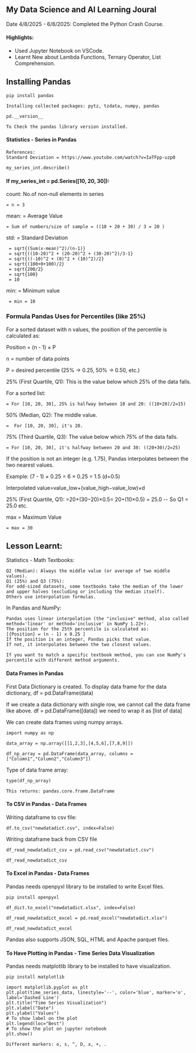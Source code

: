 
## My Data Science and AI Learning Joural

Date 4/8/2025 - 6/8/2025: Completed the Python Crash Course.

#### Highlights:
- Used Jupyter Notebook on VSCode.
- Learnt New about Lambda Functions, Ternary Operator, List Comprehension.

## Installing Pandas
```
pip install pandas

Installing collected packages: pytz, tzdata, numpy, pandas

pd.__version__

To Check the pandas library version installed.
```


####  Statistics - Series in Pandas
```
References: 
Standard Deviation = https://www.youtube.com/watch?v=IaTFpp-uzp0
```

```
my_series_int.describe()
```

#### If my_series_int = pd.Series([10, 20, 30]):

count: No.of non-null elements in series 

    = n = 3

mean: = Average Value

    = Sum of numbers/size of sample = ((10 + 20 + 30) / 3 = 20 )

std: = Standard Deviation 

     = sqrt{(Sum(x-mean)^2)/(n-1)}
     = sqrt{((10-20)^2 + (20-20)^2 + (30-20)^2)/3-1}
     = sqrt{((-10)^2 + (0)^2 + (10)^2)/2}
     = sqrt{(100+0+100)/2}
     = sqrt{200/2}
     = sqrt{100}
     = 10
    
min: = Minimum value 
     
     = min = 10


### Formula Pandas Uses for Percentiles (like 25%)
For a sorted dataset with n values, the position of the percentile is calculated as:

Position = (n - 1) × P

n = number of data points

P = desired percentile (25% → 0.25, 50% → 0.50, etc.)

25% (First Quartile, Q1): This is the value below which 25% of the data falls.

For a sorted list: 
    
    = For [10, 20, 30], 25% is halfway between 10 and 20: ((10+20)/2=15)


50% (Median, Q2): The middle value. 

    =  For [10, 20, 30], it's 20.

75% (Third Quartile, Q3): The value below which 75% of the data falls.
    
    = For [10, 20, 30], it's halfway between 20 and 30: ((20+30)/2=25)


If the position is not an integer (e.g. 1.75), Pandas interpolates between the two nearest values.

Example: (7 - 1) × 0.25 = 6 × 0.25 = 1.5 (d=0.5)

Interpolated value=value_low+(value_high−value_low)×d

25% (First Quartile, Q1): =20+(30−20)×0.5= 20+(10×0.5) = 25.0 -- So Q1 = 25.0
etc.



max = Maximum Value
    
    = max = 30

## Lesson Learnt:

Statistics - Math Textbooks:
```
Q2 (Median): Always the middle value (or average of two middle values).
Q1 (25%) and Q3 (75%):
For odd-sized datasets, some textbooks take the median of the lower and upper halves (excluding or including the median itself).
Others use interpolation formulas.
```

In Pandas and NumPy:
```
Pandas uses linear interpolation (the "inclusive" method, also called method='linear' or method='inclusive' in NumPy 1.22+).
The position for the 25th percentile is calculated as:
[{Position} = (n - 1) x 0.25 ]
If the position is an integer, Pandas picks that value.
If not, it interpolates between the two closest values.

If you want to match a specific textbook method, you can use NumPy's percentile with different method arguments.
```


#### Data Frames in Pandas

First Data Dictionary is created.
To display data frame for the data dictionary, 
df = pd.DataFrame(data)

If we create a data dictionary with single row, we cannot call the data frame like above.
df = pd.DataFrame([data])
we need to wrap it as [list of data]

We can create data frames using numpy arrays.

```
import numpy as np

data_array = np.array([[1,2,3],[4,5,6],[7,8,9]])

df_np_array = pd.DataFrame(data_array, columns =["Column1","Column2","Column3"])
```

Type of data frame array:

```
type(df_np_array)

This returns: pandas.core.frame.DataFrame
```

#### To CSV in Pandas - Data Frames

Writing dataframe to csv file:
```
df.to_csv("newdatadict.csv", index=False)
```

Writing dataframe back from CSV file
```
df_read_newdatadict_csv = pd.read_csv("newdatadict.csv")

df_read_newdatadict_csv
```
#### To Excel in Pandas - Data Frames

Pandas needs openpyxl library to be installed to write Excel files.

```
pip install openpyxl
```
```
df_dict.to_excel("newdatadict.xlsx", index=False)

df_read_newdatadict_excel = pd.read_excel("newdatadict.xlsx")

df_read_newdatadict_excel
```

Pandas also supports JSON, SQL, HTML and Apache parquet files.

#### To Have Plotting in Pandas - Time Series Data Visualization

Pandas needs matplotlib library to be installed to have visualization.
```
pip install matplotlib
```
```
import matplotlib.pyplot as plt
plt.plot(time_series_data, linestyle='--', color='blue', marker='o', label='Dashed Line')
plt.title("Time Series Visualization")
plt.xlabel("Date")
plt.ylabel("Values")
# To show label on the plot
plt.legend(loc="Best")
# To show the plot on jupyter notebook
plt.show()

Different markers: o, s, ^, D, x, +, . 
```


